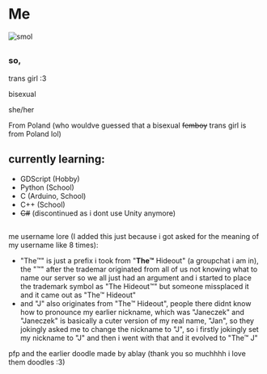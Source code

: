 # Me

![smol](https://github.com/slodkipiesio/slodkipiesio/assets/95749943/a0565c75-417e-4fed-a35b-03d36d05b7d6)
##
### so,

trans girl :3

bisexual

she/her

From Poland (who wouldve guessed that a bisexual ~~femboy~~ trans girl is from Poland lol)


## currently learning:
- GDScript (Hobby)
- Python (School)
- C (Arduino, School)
- C++ (School)
- ~~C#~~ (discontinued as i dont use Unity anymore)

##

me username lore (I added this just because i got asked for the meaning of my username like 8 times): 
- "The™️" is just a prefix i took from "**The™️** Hideout" (a groupchat i am in),
the "™️" after the trademar originated from all of us not knowing what to name our server so we all just had an argument
and i started to place the trademark symbol as "The Hideout™️" but someone missplaced it and it came out as "The™️ Hideout"
- and "J" also originates from "The™️ Hideout", people there didnt know how to pronounce my earlier nickname,
which was "Janeczek" and "Janeczek" is basically a cuter version of my real name, "Jan", so they jokingly asked me to change the nickname to "J",
so i firstly jokingly set my nickname to "J" and then i went with that and it evolved to "The™️ J"

pfp and the earlier doodle made by ablay (thank you so muchhhh i love them doodles :3)

##

